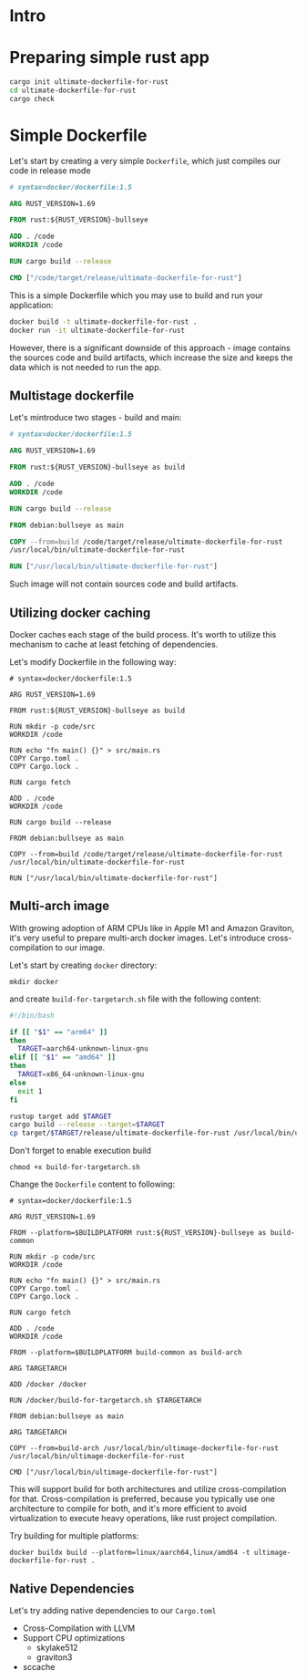 # Intro

# Preparing simple rust app

```bash
cargo init ultimate-dockerfile-for-rust
cd ultimate-dockerfile-for-rust
cargo check
```

# Simple Dockerfile

Let's start by creating a very simple `Dockerfile`, which just compiles our code in release mode

```Dockerfile
# syntax=docker/dockerfile:1.5

ARG RUST_VERSION=1.69

FROM rust:${RUST_VERSION}-bullseye

ADD . /code
WORKDIR /code

RUN cargo build --release

CMD ["/code/target/release/ultimate-dockerfile-for-rust"]
```

This is a simple Dockerfile which you may use to build and run your application:
```bash
docker build -t ultimate-dockerfile-for-rust .
docker run -it ultimate-dockerfile-for-rust 
```

However, there is a significant downside of this approach - image contains the sources code and 
build artifacts, which increase the size and keeps the data which is not needed to run the app.

## Multistage dockerfile

Let's mintroduce two stages - build and main:

```Dockerfile
# syntax=docker/dockerfile:1.5

ARG RUST_VERSION=1.69

FROM rust:${RUST_VERSION}-bullseye as build

ADD . /code
WORKDIR /code

RUN cargo build --release

FROM debian:bullseye as main

COPY --from=build /code/target/release/ultimate-dockerfile-for-rust 
/usr/local/bin/ultimate-dockerfile-for-rust

RUN ["/usr/local/bin/ultimate-dockerfile-for-rust"]
```

Such image will not contain sources code and build artifacts.

## Utilizing docker caching

Docker caches each stage of the build process. It's worth to utilize this mechanism to cache at 
least fetching of dependencies. 

Let's modify Dockerfile in the following way:
```
# syntax=docker/dockerfile:1.5

ARG RUST_VERSION=1.69

FROM rust:${RUST_VERSION}-bullseye as build

RUN mkdir -p code/src
WORKDIR /code

RUN echo "fn main() {}" > src/main.rs
COPY Cargo.toml .
COPY Cargo.lock .

RUN cargo fetch

ADD . /code
WORKDIR /code

RUN cargo build --release

FROM debian:bullseye as main

COPY --from=build /code/target/release/ultimate-dockerfile-for-rust 
/usr/local/bin/ultimate-dockerfile-for-rust

RUN ["/usr/local/bin/ultimate-dockerfile-for-rust"]
```

## Multi-arch image

With growing adoption of ARM CPUs like in Apple M1 and Amazon Graviton, it's very useful to prepare 
multi-arch docker images. Let's introduce cross-compilation to our image.

Let's start by creating `docker` directory:
```shell
mkdir docker
```

and create `build-for-targetarch.sh` file with the following content:

```bash
#!/bin/bash

if [[ "$1" == "arm64" ]]
then
  TARGET=aarch64-unknown-linux-gnu
elif [[ "$1" == "amd64" ]]
then
  TARGET=x86_64-unknown-linux-gnu
else
  exit 1
fi

rustup target add $TARGET
cargo build --release --target=$TARGET
cp target/$TARGET/release/ultimate-dockerfile-for-rust /usr/local/bin/ultimage-dockerfile-for-rust
```

Don't forget to enable execution build

```shell
chmod +x build-for-targetarch.sh
```

Change the `Dockerfile` content to following:

```
# syntax=docker/dockerfile:1.5

ARG RUST_VERSION=1.69

FROM --platform=$BUILDPLATFORM rust:${RUST_VERSION}-bullseye as build-common

RUN mkdir -p code/src
WORKDIR /code

RUN echo "fn main() {}" > src/main.rs
COPY Cargo.toml .
COPY Cargo.lock .

RUN cargo fetch

ADD . /code
WORKDIR /code

FROM --platform=$BUILDPLATFORM build-common as build-arch

ARG TARGETARCH

ADD /docker /docker

RUN /docker/build-for-targetarch.sh $TARGETARCH

FROM debian:bullseye as main

ARG TARGETARCH

COPY --from=build-arch /usr/local/bin/ultimage-dockerfile-for-rust 
/usr/local/bin/ultimage-dockerfile-for-rust

CMD ["/usr/local/bin/ultimage-dockerfile-for-rust"]
```

This will support build for both architectures and utilize cross-compilation for that. 
Cross-compilation is preferred, because you typically use one architecture to compile for both, and 
it's more efficient to avoid virtualization to execute heavy operations, like rust project 
compilation.

Try building for multiple platforms:

```shell
docker buildx build --platform=linux/aarch64,linux/amd64 -t ultimage-dockerfile-for-rust .
```

## Native Dependencies

Let's try adding native dependencies to our `Cargo.toml`


- Cross-Compilation with LLVM
- Support CPU optimizations
    - skylake512
    - graviton3
- sccache

